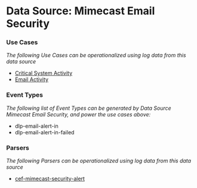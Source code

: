 Data Source: Mimecast Email Security
====================================

### Use Cases

_The following Use Cases can be operationalized using log data from this data source_

* [Critical System Activity](usecase_critical_system_activity.md)
* [Email Activity](usecase_email_activity.md)


### Event Types

_The following list of Event Types can be generated by Data Source Mimecast Email Security, and power the use cases above:_

- dlp-email-alert-in
- dlp-email-alert-in-failed


### Parsers

_The following Parsers can be operationalized using log data from this data source_

* [cef-mimecast-security-alert](parserContent_cef-mimecast-security-alert.md)
